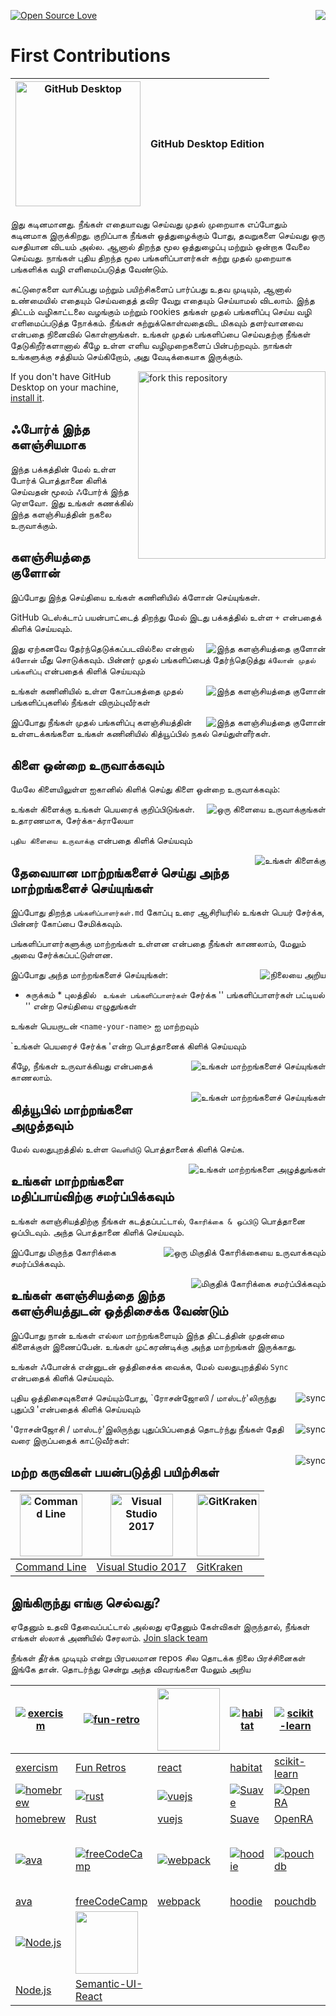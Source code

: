 [![Open Source Love](https://badges.frapsoft.com/os/v1/open-source.svg?v=103)](https://github.com/ellerbrock/open-source-badges/)
[<img align="right" src="https://firstcontributions.herokuapp.com/badge.svg">](https://firstcontributions.herokuapp.com)

# First Contributions

|<img alt="GitHub Desktop" src="https://desktop.github.com/images/desktop-icon.svg" width="200">|GitHub Desktop Edition|
|---|---|

இது கடினமானது. நீங்கள் எதையாவது செய்வது முதல் முறையாக எப்போதும் கடினமாக இருக்கிறது. குறிப்பாக நீங்கள் ஒத்துழைக்கும் போது, தவறுகளை செய்வது ஒரு வசதியான விடயம் அல்ல. ஆனால் திறந்த மூல ஒத்துழைப்பு மற்றும் ஒன்றாக வேலை செய்வது. நாங்கள் புதிய திறந்த மூல பங்களிப்பாளர்கள் கற்று முதல் முறையாக பங்களிக்க வழி எளிமைப்படுத்த வேண்டும்.

கட்டுரைகளை வாசிப்பது மற்றும் பயிற்சிகளைப் பார்ப்பது உதவ முடியும், ஆனால் உண்மையில் எதையும் செய்வதைத் தவிர வேறு எதையும் செய்யாமல் விடலாம். இந்த திட்டம் வழிகாட்டலை வழங்கும் மற்றும் rookies தங்கள் முதல் பங்களிப்பு செய்ய வழி எளிமைப்படுத்த நோக்கம். நீங்கள் கற்றுக்கொள்வதைவிட மிகவும் தளர்வானவை என்பதை நினைவில் கொள்ளுங்கள். உங்கள் முதல் பங்களிப்பை செய்வதற்கு நீங்கள் தேடுகிறீர்களானால் கீழே உள்ள எளிய வழிமுறைகளைப் பின்பற்றவும். நாங்கள் உங்களுக்கு சத்தியம் செய்கிறோம், அது வேடிக்கையாக இருக்கும்.

<img align="right" width="300" src="assets/fork.png" alt="fork this repository" />

If you don't have GitHub Desktop on your machine, [install it](https://desktop.github.com/).

## ஃபோர்க் இந்த களஞ்சியமாக

இந்த பக்கத்தின் மேல் உள்ள போர்க் பொத்தானை கிளிக் செய்வதன் மூலம் ஃபோர்க் இந்த ரௌவோ.
இது உங்கள் கணக்கில் இந்த களஞ்சியத்தின் நகலை உருவாக்கும்.

## களஞ்சியத்தை குளோன்

இப்போது இந்த செய்தியை உங்கள் கணினியில் க்ளோன் செய்யுங்கள்.

GitHub டெஸ்க்டாப் பயன்பாட்டைத் திறந்து மேல் இடது பக்கத்தில் உள்ள `+` என்பதைக் கிளிக் செய்யவும்.

<img style="float: right;" src="assets/dt-clone1.png" alt="இந்த களஞ்சியத்தை குளோன்" />

இது ஏற்கனவே தேர்ந்தெடுக்கப்படவில்லை என்றால் `க்ளோன்` மீது சொடுக்கவும். பின்னர் முதல் பங்களிப்பைத் தேர்ந்தெடுத்து `க்லோன் முதல் பங்களிப்பு` என்பதைக் கிளிக் செய்யவும்

<img style="float: right;" src="assets/dt-clone2.png" alt="இந்த களஞ்சியத்தை குளோன்" />

உங்கள் கணினியில் உள்ள கோப்பகத்தை முதல் பங்களிப்புகளில் நீங்கள் விரும்புவீர்கள்

<img style="float: right;" src="assets/dt-clone3.png" alt="இந்த களஞ்சியத்தை குளோன்" />

இப்போது நீங்கள் முதல் பங்களிப்பு களஞ்சியத்தின் உள்ளடக்கங்களை உங்கள் கணினியில் கித்யூப்பில் நகல் செய்துள்ளீர்கள்.

## கிளை ஒன்றை உருவாக்கவும்

மேலே கிளையிலுள்ள ஐகானில் கிளிக் செய்து கிளை ஒன்றை உருவாக்கவும்:

<img style="float: right;" src="assets/dt-branch1.png" alt="ஒரு கிளையை உருவாக்குங்கள்" />

உங்கள் கிளைக்கு உங்கள் பெயரைக் குறிப்பிடுங்கள். உதாரணமாக, சேர்க்க-க்ராலேயா

`புதிய கிளையை உருவாக்கு` என்பதை கிளிக் செய்யவும்

<img style="float: right;" src="assets/dt-branch2.png" alt="உங்கள் கிளைக்கு" />

## தேவையான மாற்றங்களைச் செய்து அந்த மாற்றங்களைச் செய்யுங்கள்

இப்போது திறந்த `பங்களிப்பாளர்கள்.md` கோப்பு உரை ஆசிரியரில் உங்கள் பெயர் சேர்க்க, பின்னர் கோப்பை சேமிக்கவும்.

பங்களிப்பாளர்களுக்கு மாற்றங்கள் உள்ளன என்பதை நீங்கள் காணலாம், மேலும் அவை சேர்க்கப்பட்டுள்ளன.

<img style="float: right;" src="assets/dt-status.png" alt="நிலையை அறிய" />

இப்போது அந்த மாற்றங்களைச் செய்யுங்கள்:

* சுருக்கம் * புலத்தில் `` உங்கள் பங்களிப்பாளர்கள்`` சேர்க்க '' பங்களிப்பாளர்கள் பட்டியல் '' என்ற செய்தியை எழுதுங்கள்

உங்கள் பெயருடன் `<name-your-name>` ஐ மாற்றவும்

`உங்கள் பெயரைச் சேர்க்க 'என்ற பொத்தானைக் கிளிக் செய்யவும்

<img style="float: right;" src="assets/dt-commit1.png" alt="உங்கள் மாற்றங்களைச் செய்யுங்கள்" />

கீழே, நீங்கள் உருவாக்கியது என்பதைக் காணலாம்.

<img style="float: right;" src="assets/dt-commit2.png" alt="உங்கள் மாற்றங்களைச் செய்யுங்கள்" />

## கித்யூபில் மாற்றங்களை அழுத்தவும்

மேல் வலதுபுறத்தில் உள்ள `வெளியிடு` பொத்தானைக் கிளிக் செய்க.

<img style="float: right;" src="assets/dt-publish1.png" alt="உங்கள் மாற்றங்களை அழுத்துங்கள்" />

## உங்கள் மாற்றங்களை மதிப்பாய்விற்கு சமர்ப்பிக்கவும்

உங்கள் களஞ்சியத்திற்கு நீங்கள் கடத்தப்பட்டால், `கோரிக்கை & ஒப்பிடு` பொத்தானை ஒப்பிடவும். அந்த பொத்தானை கிளிக் செய்யவும்.

<img style="float: right;" src="assets/compare-and-pull.png" alt="ஒரு மிகுதிக் கோரிக்கையை உருவாக்கவும்" />

இப்போது மிகுந்த கோரிக்கை சமர்ப்பிக்கவும்.

<img style="float: right;" src="assets/submit-pull.png" alt="மிகுதிக் கோரிக்கை சமர்ப்பிக்கவும்" />

## உங்கள் களஞ்சியத்தை இந்த களஞ்சியத்துடன் ஒத்திசைக்க வேண்டும்

இப்போது நான் உங்கள் எல்லா மாற்றங்களையும் இந்த திட்டத்தின் முதன்மை கிளைக்குள் இணைப்பேன். உங்கள் முட்கரண்டிக்கு அந்த மாற்றங்கள் இருக்காது.

உங்கள் ஃபோன்க் என்னுடன் ஒத்திசைக்க வைக்க, மேல் வலதுபுறத்தில் `Sync` என்பதைக் கிளிக் செய்யவும்.

<img style="float: right;" src="assets/dt-sync.png" alt="sync" />

புதிய ஒத்திசைவுகளைச் செய்யும்போது, `ரோசன்ஜோஸி / மாஸ்டர்'லிருந்து புதுப்பி 'என்பதைக் கிளிக் செய்யவும்

<img style="float: right;" src="assets/dt-sync2.png" alt="sync" />

'ரோசன்ஜோசி / மாஸ்டர்'இலிருந்து புதுப்பிப்பதைத் தொடர்ந்து நீங்கள் தேதி வரை இருப்பதைக் காட்டுவீர்கள்:

<img style="float: right;" src="assets/dt-sync3.png" alt="sync" />

## மற்ற கருவிகள் பயன்படுத்தி பயிற்சிகள்

|<a href="README.md"><img alt="Command Line" src="http://cdn.osxdaily.com/wp-content/uploads/2014/08/terminal-icon-osx-150x150.png" width="100"></a>|<a href="github-windows-vs2017-tutorial.md"><img alt="Visual Studio 2017" src="https://www.microsoft.com/net/images/vslogo.png" width="100"></a>|<a href="gitkraken-tutorial.md"><img alt="GitKraken" src="/assets/gk-icon.png" width="100"></a>|
|---|---|---|
|[Command Line](README.md)|[Visual Studio 2017](github-windows-vs2017-tutorial.md)|[GitKraken](gitkraken-tutorial.md)|

## இங்கிருந்து எங்கு செல்வது?

ஏதேனும் உதவி தேவைப்பட்டால் அல்லது ஏதேனும் கேள்விகள் இருந்தால், நீங்கள் எங்கள் ஸ்லாக் அணியில் சேரலாம். [Join slack team](https://firstcontributions.herokuapp.com)

நீங்கள் தீர்க்க முடியும் என்று பிரபலமான repos சில தொடக்க நிலை பிரச்சினைகள் இங்கே தான். தொடர்ந்து சென்று அந்த விவரங்களை மேலும் அறிய

|[![exercism](https://avatars2.githubusercontent.com/u/5624255?v=3&s=100)](https://github.com/exercism/exercism.io/issues?q=is%3Aopen+is%3Aissue+label%3A%22good+first+patch%22)|[![fun-retro](https://avatars3.githubusercontent.com/u/15913975?v=3&s=100)](https://github.com/funretro/distributed/issues?q=is%3Aopen+is%3Aissue+label%3Abeginner-friendly)|[<img width="100" src="https://cdn.worldvectorlogo.com/logos/react.svg">](https://github.com/facebook/react/issues?q=is%3Aopen+is%3Aissue+label%3A%22good+first+bug%22)|[![habitat](https://avatars1.githubusercontent.com/u/18171698?v=3&s=100)](https://github.com/habitat-sh/habitat/issues?q=is%3Aopen+is%3Aissue+label%3AEasy)|[![scikit-learn](https://avatars0.githubusercontent.com/u/365630?v=3&s=100)](https://github.com/scikit-learn/scikit-learn/issues?q=is%3Aopen+is%3Aissue+label%3AEasy)|[<img width="100" src="https://camo.githubusercontent.com/0f302c808c8457f6460913e33aed3478124612c2/687474703a2f2f6c65696e696e67656e2e6f72672f696d672f6c65696e696e67656e2e6a7067">](https://github.com/technomancy/leiningen/issues?q=is%3Aopen+is%3Aissue+label%3ANewbie)|[<img width="100" src="https://images.plot.ly/plotly-documentation/thumbnail/numpy-logo.jpg">](https://github.com/numpy/numpy/issues?q=is%3Aopen+is%3Aissue+label%3A%22Easy+Fix%22)|[![elasticsearch](https://avatars2.githubusercontent.com/u/6764390?v=3&s=100)](https://github.com/elastic/elasticsearch/issues?q=is%3Aopen+is%3Aissue+label%3A%22low+hanging+fruit%22)|
|---|---|---|---|---|---|---|---|
|[exercism](https://github.com/exercism/exercism.io/issues?q=is%3Aopen+is%3Aissue+label%3A%22good+first+patch%22)|[Fun Retros](https://github.com/funretro/distributed/issues?q=is%3Aopen+is%3Aissue+label%3Abeginner-friendly)|[react](https://github.com/facebook/react/issues?q=is%3Aopen+is%3Aissue+label%3A%22good+first+bug%22)|[habitat](https://github.com/habitat-sh/habitat/issues?q=is%3Aopen+is%3Aissue+label%3AEasy)|[scikit-learn](https://github.com/scikit-learn/scikit-learn/issues?q=is%3Aopen+is%3Aissue+label%3AEasy)|[Leiningen](https://github.com/technomancy/leiningen/issues?q=is%3Aopen+is%3Aissue+label%3ANewbie)|[numpy](https://github.com/numpy/numpy/issues?q=is%3Aopen+is%3Aissue+label%3A%22Easy+Fix%22)|[elasticsearch](https://github.com/elastic/elasticsearch/issues?q=is%3Aopen+is%3Aissue+label%3A%22low+hanging+fruit%22)|
|[![homebrew](https://avatars2.githubusercontent.com/u/1503512?v=3&s=100)](https://github.com/Homebrew/brew/issues?q=is%3Aopen+is%3Aissue+label%3A%22help+wanted%22)|[![rust](https://avatars1.githubusercontent.com/u/5430905?v=3&s=100)](https://github.com/rust-lang/rust/issues?q=is%3Aopen+is%3Aissue+label%3AE-easy)|[![vuejs](https://avatars1.githubusercontent.com/u/6128107?v=3&s=100)](https://github.com/vuejs/vue/issues?q=is%3Aopen+is%3Aissue+label%3A%22contribution+welcome%22)|[![Suave](https://avatars2.githubusercontent.com/u/5822862?v=3&s=100)](https://github.com/SuaveIO/suave/issues?q=is%3Aopen+is%3Aissue+label%3Ahardness-easy)|[![OpenRA](https://avatars3.githubusercontent.com/u/409046?v=3&s=100)](https://github.com/OpenRA/OpenRA/issues?q=is%3Aopen+is%3Aissue+label%3AEasy)|[![PowerShell](https://avatars0.githubusercontent.com/u/11524380?v=3&s=100)](https://github.com/powershell/powershell/issues?q=is%3Aopen+is%3Aissue+label%3AUp-for-Grabs)|[![coala](https://avatars2.githubusercontent.com/u/10620750?v=3&s=100)](https://github.com/coala/coala/issues?q=is%3Aopen+is%3Aissue+label%3Adifficulty%2Flow+label%3Adifficulty%2Fnewcomer)|[![moment](https://avatars2.githubusercontent.com/u/4129662?v=3&s=100)](https://github.com/moment/moment/issues?q=is%3Aopen+is%3Aissue+label%3AUp-For-Grabs)|
|[homebrew](https://github.com/Homebrew/brew/issues?q=is%3Aopen+is%3Aissue+label%3A%22help+wanted%22)|[Rust](https://github.com/rust-lang/rust/issues?q=is%3Aopen+is%3Aissue+label%3AE-easy)|[vuejs](https://github.com/vuejs/vue/issues?q=is%3Aopen+is%3Aissue+label%3A%22contribution+welcome%22)|[Suave](https://github.com/SuaveIO/suave/issues?q=is%3Aopen+is%3Aissue+label%3Ahardness-easy)|[OpenRA](https://github.com/OpenRA/OpenRA/issues?q=is%3Aopen+is%3Aissue+label%3AEasy)|[PowerShell](https://github.com/powershell/powershell/issues?q=is%3Aopen+is%3Aissue+label%3AUp-for-Grabs)|[coala](https://github.com/coala/coala/issues?q=is%3Aopen+is%3Aissue+label%3Adifficulty%2Flow+label%3Adifficulty%2Fnewcomer)|[moment](https://github.com/moment/moment/issues?q=is%3Aopen+is%3Aissue+label%3AUp-For-Grabs)|
|[![ava](https://avatars0.githubusercontent.com/u/8527916?v=3&s=100)](https://github.com/avajs/ava/issues?q=is%3Aopen+is%3Aissue+label%3A%22good+for+beginner%22)|[![freeCodeCamp](https://avatars0.githubusercontent.com/u/9892522?v=3&s=100)](https://github.com/freeCodeCamp/freeCodeCamp/issues?q=is%3Aopen+is%3Aissue+label%3Afirst-timers-only)|[![webpack](https://avatars3.githubusercontent.com/u/2105791?v=3&s=100)](https://github.com/webpack/webpack/issues?q=is%3Aopen+is%3Aissue+label%3A%22D1%3A+Easy+%28Contrib.+Difficulty%29%22)|[![hoodie](https://avatars1.githubusercontent.com/u/1888826?v=3&s=100)](https://github.com/hoodiehq/hoodie/issues?q=is%3Aopen+is%3Aissue+label%3Afirst-timers-only)|[![pouchdb](https://avatars3.githubusercontent.com/u/3406112?v=3&s=100)](https://github.com/pouchdb/pouchdb/issues?q=is%3Aopen+is%3Aissue+label%3A%22first+timers+only%22)|[![neovim](https://avatars0.githubusercontent.com/u/6471485?v=3&s=100)](https://github.com/neovim/neovim/issues?q=is%3Aopen+is%3Aissue+label%3Aentry-level)|[![babel](https://avatars2.githubusercontent.com/u/9637642?v=3&s=100)](https://github.com/babel/babel/issues?q=is%3Aopen+is%3Aissue+label%3Abeginner-friendly) |[<img width="100" src="https://github.com/adobe/brackets/blob/gh-pages/images/brackets_128.png?raw=true">](https://github.com/adobe/brackets/labels/Starter%20bug)|
|[ava](https://github.com/avajs/ava/issues?q=is%3Aopen+is%3Aissue+label%3A%22good+for+beginner%22)|[freeCodeCamp](https://github.com/freeCodeCamp/freeCodeCamp/issues?q=is%3Aopen+is%3Aissue+label%3Afirst-timers-only)|[webpack](https://github.com/webpack/webpack/issues?q=is%3Aopen+is%3Aissue+label%3A%22D1%3A+Easy+%28Contrib.+Difficulty%29%22)|[hoodie](https://github.com/hoodiehq/hoodie/issues?q=is%3Aopen+is%3Aissue+label%3Afirst-timers-only)|[pouchdb](https://github.com/pouchdb/pouchdb/issues?q=is%3Aopen+is%3Aissue+label%3A%22first+timers+only%22)|[neovim](https://github.com/neovim/neovim/issues?q=is%3Aopen+is%3Aissue+label%3Aentry-level)|[babel](https://github.com/babel/babel/issues?q=is%3Aopen+is%3Aissue+label%3Abeginner-friendly) |[brackets](https://github.com/adobe/brackets/labels/Starter%20bug)|
| [![Node.js](https://avatars1.githubusercontent.com/u/9950313?v=3&s=100)](https://github.com/nodejs/node/issues?q=is%3Aissue+is%3Aopen+label%3A%22good+first+contribution%22)|[<img width="100" src="https://github.com/Semantic-Org/Semantic-UI-React/raw/master/docs/app/logo.png">](https://github.com/Semantic-Org/Semantic-UI-React/issues?q=is%3Aissue+is%3Aopen+label%3A%22good+first+contribution%22)|
| [Node.js](https://github.com/nodejs/node/issues?q=is%3Aissue+is%3Aopen+label%3A%22good+first+contribution%22) |[Semantic-UI-React](https://github.com/Semantic-Org/Semantic-UI-React/issues?q=is%3Aissue+is%3Aopen+label%3A%22good+first+contribution%22) |
